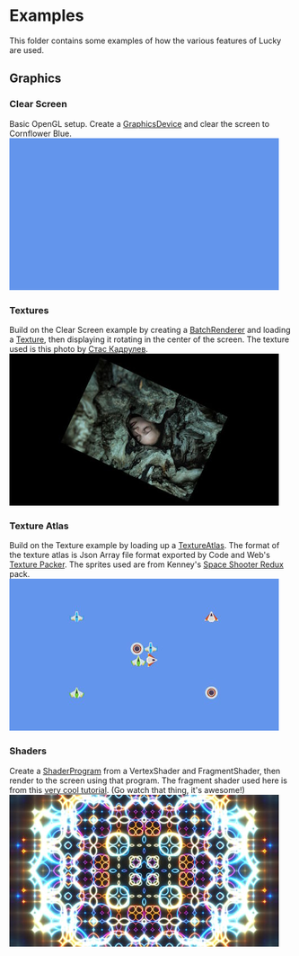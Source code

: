 # Examples
This folder contains some examples of how the various features of Lucky are used.

## Graphics

### Clear Screen
Basic OpenGL setup. Create a [GraphicsDevice](../Include/Lucky/Graphics/GraphicsDevice.hpp) and clear the screen to Cornflower Blue.  
[![A blank screen for the clear screen example](screenshots/01-ClearScreen-thumb.jpg)](screenshots/01-ClearScreen.jpg)

### Textures
Build on the Clear Screen example by creating a [BatchRenderer](../Include/Lucky/Graphics/BatchRenderer.hpp) and loading a [Texture](../Include/Lucky/Graphics/Texture.hpp), then displaying it rotating in the center of the screen. The texture used is this photo by [Стас Кадрулев](https://unsplash.com/photos/a-person-is-hiding-in-a-tree-trunk-pkAt6ylvkic).  
[![A rotated texture being displayed on a black screen](screenshots/02-Textures-thumb.jpg)](screenshots/02-Textures.jpg)

### Texture Atlas
Build on the Texture example by loading up a [TextureAtlas](../Include/Lucky/Graphics/TextureAtlas.hpp). The format of the texture atlas is Json Array file format exported by Code and Web's [Texture Packer](https://www.codeandweb.com/texturepacker). The sprites used are from Kenney's [Space Shooter Redux](https://kenney.nl/assets/space-shooter-redux) pack.  
[![Spaceships sprites on a blue background](screenshots/03-TextureAtlas-thumb.jpg)](screenshots/03-TextureAtlas.jpg)

### Shaders
Create a [ShaderProgram](../Include/Lucky/Graphics/ShaderProgram.hpp) from a VertexShader and FragmentShader, then render to the screen using that program. The fragment shader used here is from this [very cool tutorial](https://youtu.be/f4s1h2YETNY?si=0uaeJnbRjqDrODS_). (Go watch that thing, it's awesome!)  
[![A trippy neon pattern](screenshots/04-Shaders-thumb.jpg)](screenshots/04-Shaders.jpg)

